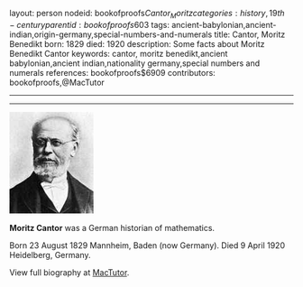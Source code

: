 layout: person
nodeid: bookofproofs$Cantor_Moritz
categories: history,19th-century
parentid: bookofproofs$603
tags: ancient-babylonian,ancient-indian,origin-germany,special-numbers-and-numerals
title: Cantor, Moritz Benedikt
born: 1829
died: 1920
description: Some facts about Moritz Benedikt Cantor
keywords: cantor, moritz benedikt,ancient babylonian,ancient indian,nationality germany,special numbers and numerals
references: bookofproofs$6909
contributors: bookofproofs,@MacTutor

---


---

![Cantor_Moritz.jpg](https://github.com/bookofproofs/bookofproofs.github.io/blob/main/_sources/_assets/images/portraits/Cantor_Moritz.jpg?raw=true)

**Moritz Cantor** was a German historian of mathematics.

Born 23 August 1829 Mannheim, Baden (now Germany). Died 9 April 1920 Heidelberg, Germany.


View full biography at [MacTutor](https://mathshistory.st-andrews.ac.uk/Biographies/Cantor_Moritz/).